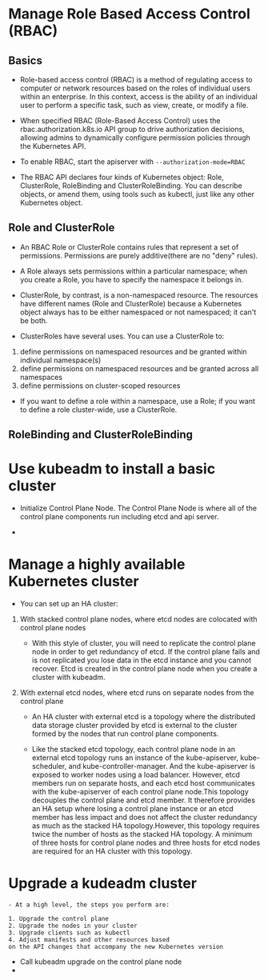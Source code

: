 # Manage Role Based Access Control (RBAC)
## Basics
- Role-based access control (RBAC) is a method of regulating access to computer or network resources 
based on the roles of individual users within an enterprise. In this context, access is the ability of 
an individual user to perform a specific task, such as view, create, or modify a file. 

- When specified RBAC (Role-Based Access Control) uses the rbac.authorization.k8s.io API group to drive 
authorization decisions, allowing admins to dynamically configure permission policies through the 
Kubernetes API.

- To enable RBAC, start the apiserver with `--authorization-mode=RBAC`

- The RBAC API declares four kinds of Kubernetes object: Role, ClusterRole, RoleBinding and 
ClusterRoleBinding. You can describe objects, or amend them, using tools such as kubectl, 
just like any other Kubernetes object.

## Role and ClusterRole
- An RBAC Role or ClusterRole contains rules that represent a set of permissions. Permissions are 
purely additive(there are no "deny" rules).

- A Role always sets permissions within a particular namespace; when you create a Role, you 
have to specify the namespace it belongs in.

- ClusterRole, by contrast, is a non-namespaced resource. The resources have different names 
(Role and ClusterRole) because a Kubernetes object always has to be either namespaced or not 
namespaced; it can't be both.

- ClusterRoles have several uses. You can use a ClusterRole to:

1. define permissions on namespaced resources and be granted within individual namespace(s)
2. define permissions on namespaced resources and be granted across all namespaces
3. define permissions on cluster-scoped resources

- If you want to define a role within a namespace, use a Role; if you want to define a role 
cluster-wide, use a ClusterRole.

## RoleBinding and ClusterRoleBinding





# Use kubeadm to install a basic cluster

- Initialize Control Plane Node. The Control Plane Node is where all of the control plane 
components run including etcd and api server. 

- 


# Manage a highly available Kubernetes cluster
- You can set up an HA cluster:

1. With stacked control plane nodes, where etcd nodes are colocated with control plane nodes
	- With this style of cluster, you will need to replicate the control plane node
	in order to get redundancy of etcd. If the control plane fails and is not replicated
	you lose data in the etcd instance and you cannot recover.
	Etcd is created in the control plane node when you create a cluster with kubeadm.

2. With external etcd nodes, where etcd runs on separate nodes from the control plane 
	- An HA cluster with external etcd is a topology where the distributed data 
	storage cluster provided by etcd is external to the cluster formed by the 
	nodes that run control plane components.
	
	- Like the stacked etcd topology, each control plane node in an external etcd topology 
	runs an instance of the kube-apiserver, kube-scheduler, and kube-controller-manager.
	 And the kube-apiserver is exposed to worker nodes using a load balancer. However, 
	etcd members run on separate hosts, and each etcd host communicates with the 
	kube-apiserver of each control plane node.This topology decouples the control plane 
	and etcd member. It therefore provides an HA setup where losing a control plane 
	instance or an etcd member has less impact and does not affect the cluster redundancy 
	as much as the stacked HA topology.However, this topology requires twice the number of 
	hosts as the stacked HA topology. A minimum of three hosts for control plane nodes and 
	three hosts for etcd nodes are required for an HA cluster with this topology.


# Upgrade a kudeadm cluster
	- At a high level, the steps you perform are:

	1. Upgrade the control plane
	2. Upgrade the nodes in your cluster
	3. Upgrade clients such as kubectl
	4. Adjust manifests and other resources based 
	on the API changes that accompany the new Kubernetes version


- Call kubeadm upgrade on the control plane node
- 
